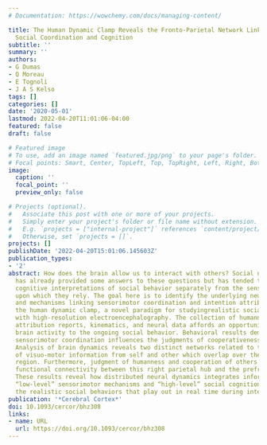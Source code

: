 ```yaml
---
# Documentation: https://wowchemy.com/docs/managing-content/

title: The Human Dynamic Clamp Reveals the Fronto-Parietal Network Linking Real-Time
  Social Coordination and Cognition
subtitle: ''
summary: ''
authors:
- G Dumas
- Q Moreau
- E Tognoli
- J A S Kelso
tags: []
categories: []
date: '2020-05-01'
lastmod: 2022-04-20T11:01:06-04:00
featured: false
draft: false

# Featured image
# To use, add an image named `featured.jpg/png` to your page's folder.
# Focal points: Smart, Center, TopLeft, Top, TopRight, Left, Right, BottomLeft, Bottom, BottomRight.
image:
  caption: ''
  focal_point: ''
  preview_only: false

# Projects (optional).
#   Associate this post with one or more of your projects.
#   Simply enter your project's folder or file name without extension.
#   E.g. `projects = ["internal-project"]` references `content/project/deep-learning/index.md`.
#   Otherwise, set `projects = []`.
projects: []
publishDate: '2022-04-20T15:01:06.145603Z'
publication_types:
- '2'
abstract: How does the brain allow us to interact with others? Social neuroscience
  has already provided some answers to these questions but has tended to treat high-level,
  cognitive interpretations of social behavior separately from the sensorimotor mechanisms
  upon which they rely. The goal here is to identify the underlying neural processes
  and mechanisms linking sensorimotor coordination and intention attribution. We combine
  the human dynamic clamp, a novel paradigm for studyingrealistic social behavior,
  with high-resolution electroencephalography. The collection of humanness and intention
  attribution reports, kinematics, and neural data affords an opportunity to relate
  brain activity to the ongoing social behavior. Behavioral results demonstrate that
  sensorimotor coordination influences the judgments of cooperativeness and humanness.
  Analysis of brain dynamics reveals two distinct networks related to the integration
  of visuo-motor information from self and other which overlap over the right parietal
  region. Furthermore, judgment of humanness and cooperation of others modulate the
  functional connectivity between this right parietal hub and the prefrontal cortex.
  These results reveal how distributed neural dynamics integrates information from
  “low-level” sensorimotor mechanisms and “high-level” social cognition to support
  the realistic social behaviors that play out in real time during interactive scenarios.
publication: '*Cerebral Cortex*'
doi: 10.1093/cercor/bhz308
links:
- name: URL
  url: https://doi.org/10.1093/cercor/bhz308
---
```

